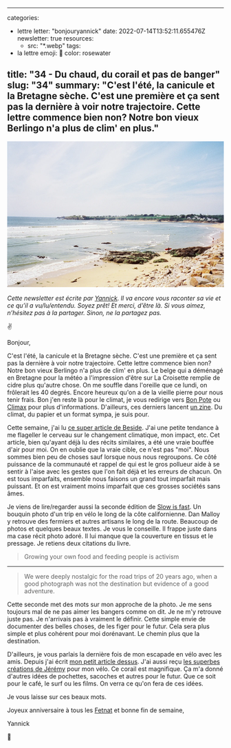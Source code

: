
---
categories:
- lettre
letter: "bonjouryannick"
date: 2022-07-14T13:52:11.655476Z
newsletter: true
resources:
  - src: "*.webp"
tags:
- la lettre
emoji: 💌
color: rosewater

title: "34 - Du chaud, du corail et pas de banger"
slug: "34"
summary: "C'est l'été, la canicule et la Bretagne sèche. C'est une première et ça sent pas la dernière à voir notre trajectoire. Cette lettre commence bien non? Notre bon vieux Berlingo n'a plus de clim' en plus."
---
![22x28-0501-34.jpeg](22x28-0501-34.webp)

*Cette newsletter est écrite par [Yannick](https://yannickschutz.com). Il va encore vous raconter sa vie et ce qu’il a vu/lu/entendu. Soyez prêt! Et merci, d’être là. Si vous aimez, n’hésitez pas à la partager. Sinon, ne la partagez pas.*

✌

Bonjour,

C'est l'été, la canicule et la Bretagne sèche. C'est une première et ça sent pas la dernière à voir notre trajectoire. Cette lettre commence bien non? Notre bon vieux Berlingo n'a plus de clim' en plus. Le belge qui a déménagé en Bretagne pour la météo a l'impression d'être sur La Croisette remplie de cidre plus qu'autre chose. On me souffle dans l'oreille que ce lundi, on frôlerait les 40 degrés. Encore heureux qu'on a de la vieille pierre pour nous tenir frais. Bon j'en reste là pour le climat, je vous redirige vers [Bon Pote](https://bonpote.com) ou [Climax](https://www.climaxnewsletter.fr/articles/) pour plus d'informations. D'ailleurs, ces derniers lancent [un zine](https://www.climaxnewsletter.fr/climax-fanzine/). Du climat, du papier et un format sympa, je suis pour.

Cette semaine, j'ai lu [ce super article de Beside](https://beside.media/fr/nouveaux-recits/responsabilite-changements-climatiques/). J'ai une petite tendance à me flageller le cerveau sur le changement climatique, mon impact, etc. Cet article, bien qu'ayant déjà lu des récits similaires, a été une vraie bouffée d'air pour moi. On en oublie que la vraie cible, ce n'est pas "moi". Nous sommes bien peu de choses sauf lorsque nous nous regroupons. Ce côté puissance de la communauté et rappel de qui est le gros pollueur aide à se sentir à l'aise avec les gestes que l'on fait déjà et les erreurs de chacun. On est tous imparfaits, ensemble nous faisons un grand tout imparfait mais puissant. Et on est vraiment moins imparfait que ces grosses sociétés sans âmes.

Je viens de lire/regarder aussi la seconde édition de [Slow is fast](https://eu.patagonia.com/fr/fr/product/slow-is-fast%3A-on-the-road-at-home-second-edition-by-dan-malloy%2C-kanoa-zimmerman-and-kellen-keene-paperback-book/BK721.html). Un bouquin photo d'un trip en vélo le long de la côte californienne. Dan Malloy y retrouve des fermiers et autres artisans le long de la route. Beaucoup de photos et quelques beaux textes. Je vous le conseille. Il frappe juste dans ma case récit photo adoré. Il lui manque que la couverture en tissus et le pressage. Je retiens deux citations du livre.

> Growing your own food and feeding people is activism

---

> We were deeply nostalgic for the road trips of 20 years ago, when a good photograph was not the destination but evidence of a good adventure.

Cette seconde met des mots sur mon approche de la photo. Je me sens toujours mal de ne pas aimer les bangers comme on dit. Je ne m'y retrouve juste pas. Je n'arrivais pas à vraiment le définir. Cette simple envie de documenter des belles choses, de les figer pour le futur. Cela sera plus simple et plus cohérent pour moi dorénavant. Le chemin plus que la destination.

D'ailleurs, je vous parlais la dernière fois de mon escapade en vélo avec les amis. Depuis j'ai écrit [mon petit article dessus](https://yannickschutz.com/breizhpacking/). J'ai aussi reçu [les superbes créations de Jérémy](https://www.instagram.com/p/Cfb5ZYDgp6G/) pour mon vélo. Ce corail est magnifique. Ça m'a donné d'autres idées de pochettes, sacoches et autres pour le futur. Que ce soit pour le café, le surf ou les films. On verra ce qu'on fera de ces idées.

Je vous laisse sur ces beaux mots.

Joyeux anniversaire à tous les [Fetnat](https://fr.wiktionary.org/wiki/Fetnat) et bonne fin de semaine,

Yannick

💌
